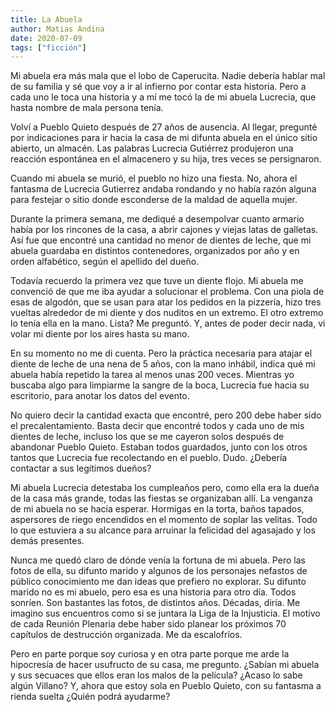 ```yaml
---
title: La Abuela
author: Matias Andina
date: 2020-07-09
tags: ["ficción"]
---
```


Mi abuela era más mala que el lobo de Caperucita. Nadie debería hablar mal de su familia y sé que voy a ir al infierno por contar esta historia. Pero a cada uno le toca una historia y a mí me tocó la de mi abuela Lucrecia, que hasta nombre de mala persona tenía.

Volví a Pueblo Quieto después de 27 años de ausencia. Al llegar, pregunté por indicaciones para ir hacia la casa de mi difunta abuela en el único sitio abierto, un almacén. Las palabras Lucrecia Gutiérrez produjeron una reacción espontánea en el almacenero y su hija, tres veces se persignaron.

Cuando mi abuela se murió, el pueblo no hizo una fiesta. No, ahora el fantasma de Lucrecia Gutierrez andaba rondando y no había razón alguna para festejar o sitio donde esconderse de la maldad de aquella mujer.

Durante la primera semana, me dediqué a desempolvar cuanto armario había por los rincones de la casa, a abrir cajones y viejas latas de galletas. Así fue que encontré una cantidad no menor de dientes de leche, que mi abuela guardaba en distintos contenedores, organizados por año y en orden alfabético, según el apellido del dueño.

Todavía recuerdo la primera vez que tuve un diente flojo. Mi abuela me convenció de que me iba ayudar a solucionar el problema. Con una piola de esas de algodón, que se usan para atar los pedidos en la pizzería, hizo tres vueltas alrededor de mi diente y dos nuditos en un extremo. El otro extremo lo tenía ella en la mano. Lista? Me preguntó. Y, antes de poder decir nada, vi volar mi diente por los aires hasta su mano.

En su momento no me di cuenta. Pero la práctica necesaria para atajar el diente de leche de una nena de 5 años, con la mano inhábil, indica qué mi abuela había repetido la tarea al menos unas 200 veces. Mientras yo buscaba algo para limpiarme la sangre de la boca, Lucrecia fue hacia su escritorio, para anotar los datos del evento.

No quiero decir la cantidad exacta que encontré, pero 200 debe haber sido el precalentamiento. Basta decir que encontré todos y cada uno de mis dientes de leche, incluso los que se me cayeron solos después de abandonar Pueblo Quieto. Estaban todos guardados, junto con los otros tantos que Lucrecia fue recolectando en el pueblo. Dudo. ¿Debería contactar a sus legítimos dueños?

Mi abuela Lucrecia detestaba los cumpleaños pero, como ella era la dueña de la casa más grande, todas las fiestas se organizaban allí. La venganza de mi abuela no se hacía esperar. Hormigas en la torta, baños tapados, aspersores de riego encendidos en el momento de soplar las velitas. Todo lo que estuviera a su alcance para arruinar la felicidad del agasajado y los demás presentes.

Nunca me quedó claro de dónde venía la fortuna de mi abuela. Pero las fotos de ella, su difunto marido y algunos de los personajes nefastos de público conocimiento me dan ideas que prefiero no explorar. Su difunto marido no es mi abuelo, pero esa es una historia para otro día. Todos sonríen. Son bastantes las fotos, de distintos años. Décadas, diría. Me imagino sus encuentros como si se juntara la Liga de la Injusticia. El motivo de cada Reunión Plenaria debe haber sido planear los próximos 70 capítulos de destrucción organizada. Me da escalofríos.

Pero en parte porque soy curiosa y en otra parte porque me arde la hipocresía de hacer usufructo de su casa, me pregunto. ¿Sabían mi abuela y sus secuaces que ellos eran los malos de la película? ¿Acaso lo sabe algún Villano? Y, ahora que estoy sola en Pueblo Quieto, con su fantasma a rienda suelta ¿Quién podrá ayudarme?